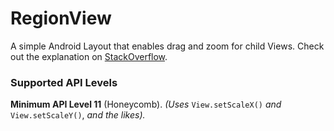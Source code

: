 # RegionView
A simple Android Layout that enables drag and zoom for child Views. Check out the explanation on [StackOverflow](https://stackoverflow.com/questions/9398057/android-move-a-view-on-touch-move-action-move/45241868#45241868).

### Supported API Levels
**Minimum API Level 11** (Honeycomb). *(Uses* `View.setScaleX()` *and* `View.setScaleY()`, *and the likes).*
